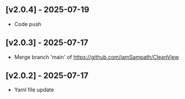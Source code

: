 ## [v2.0.4] - 2025-07-19

- Code push

## [v2.0.3] - 2025-07-17

- Merge branch 'main' of https://github.com/iamSampath/CleanView

## [v2.0.2] - 2025-07-17

- Yaml file update

